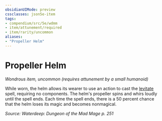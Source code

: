 ```yaml
---
obsidianUIMode: preview
cssclasses: json5e-item
tags:
- compendium/src/5e/wdmm
- item/attunement/required
- item/rarity/uncommon
aliases: 
- "Propeller Helm"
---
```

# Propeller Helm
*Wondrous item, uncommon (requires attunement by a small humanoid)*  


While worn, the helm allows its wearer to use an action to cast the [levitate](2-Mechanics/CLI/spells/levitate.md) spell, requiring no components. The helm's propeller spins and whirs loudly until the spell ends. Each time the spell ends, there is a 50 percent chance that the helm loses its magic and becomes nonmagical.

*Source: Waterdeep: Dungeon of the Mad Mage p. 251*